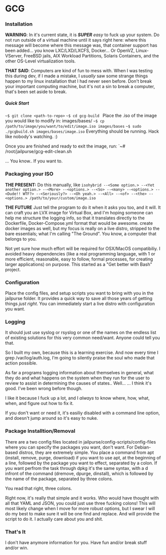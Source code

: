 # GCG

### Installation

**WARNING**: In it's current state, it is ***SUPER*** *easy* to fuck up your system. Do not run outside of a virtual machine until it says right here: where this message will become where this message was, that container support has been added... you know LXC/LXD/LXCFS, Docker... Or OpenVZ, Linux-VServer, FreeBSD jails, AIX Workload Partitions, Solaris Containers, and the other OS-Level virtualization tools.

**THAT SAID**: Computers are kind of fun to mess with. When I was testing this during dev, if I made a mistake, I *usually* saw some strange things happen to my linux installation that I had never seen before. Don't break your important computing machine, but it's not a sin to break a computer, that's been set aside to break.

##### Quick Start
`~$ git clone <path-to-repo>`
`~$ cd gcg-build `
Place the .iso of the image you would like to modify in: images/bases/
`~$ cp /path/to/image/you/want/to/edit/image.iso images/bases`
`~$ sudo ./gcgbuild.sh images/bases/image.iso`
Everything should be running.
Hack like nobody's watching. :)


Once you are finished and ready to exit the image, run:
`~# /root/jailpurse/gcg-edit-clean.sh

... You know.. If you want to.


### Packaging your ISO

**THE PRESENT:** Do this manually, like `isohybrid --<Some option.> --<Yet another option.> --<More> --<options.> --<So> --<many> --<options.> --<Dude!! WTF?> --<Seriously?> --<Oh yeah.> --<All> --<of> --<the> --<options.> /path/to/your/custom/image.iso`

**THE FUTURE**
Just tell the program to do it when it asks you too, and it will.
It can craft you an LVX image for Virtual Box, and I'm hoping someone can help me structure the logging info, so that it translates directly to the Dockerfile, Docker-Compose.yml format
that would be awesome.
create docker images as well, but my focus is really on a live
distro, stripped to the bare essentials; what I'm calling "The Ground". You know, a computer that belongs to you.

Not yet sure how much effort will be required for OSX/MacOS compatibiliy. I avoided heavy dependencies (like a real programming language, with 1 or more efficient, reasonable, easy to follow, formal processes, for creating larger applications) on purpose. This started as a "Get better with Bash" project.


### Configuration
Place the config files, and setup scripts you want to bring
with you in the jailpurse folder. It provides a quick way to
save all those years of getting things *just right*. You can
immediately start a live distro with configuration you want.


### Logging

It should just use syslog or rsyslog or one of the names on the endless list of existing solutions for this very common need/want. Anyone could tell you that.

So I built my own, because this is a learning exercise. And now every time I grep /var/log/auth.log, I'm going to silently praise the soul who made that action possible.

As far a programs logging information about themselves in general, what they do and what happens on the system when they run for the user to review to assist in determining the causes of states.. Well... ... I think it's good. I've been wrong before though.

I like it because I fuck up a lot, and I *always* to know
where, how, what, when, and figure out how to fix it.

If you don't want or need it,
it's easiliy disabled with a command line option, and doesn't
jump around so it's easy to nuke.


### Package Installtion/Removal

There are a two config files located in jailpurse/config-scripts/config-files where you can specify the packages you want, don't want. For Debian-based distros, they are extremely simple.
You place a command from apt (install, remove, purge, download) if you want to use apt, at the beginning of a line, followed by the package you want to effect, separated by a colon. If you want perfrom the task through dpkg it's the same syntax, with a d infront of the command (dremove, dpurge, dinstall), which is followed by the name of the package, separated by three colons.

You read that right, three colons.

Right now, it's really that simple and it works. Who would have thought with all that YAML and JSON, you could just use three fucking colons! This will most likely change when I move for more robust options, but I swear I will do my best to make sure it will be one find and replace. And will provide the script to do it. I actually care about you and shit.


### That's It

I don't have anymore information for you. Have fun and/or break stuff and/or win.
